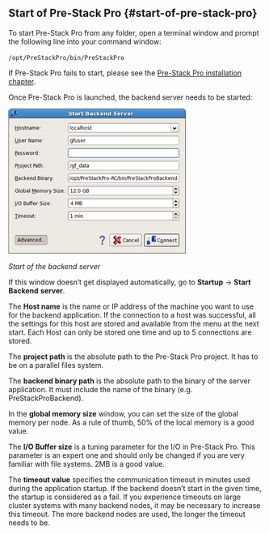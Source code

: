 ## Start of Pre-Stack Pro {#start-of-pre-stack-pro}

To start Pre-Stack Pro from any folder, open a terminal window and prompt the following line into your command window:

`/opt/PreStackPro/bin/PreStackPro`

If Pre-Stack Pro fails to start, please see the [Pre-Stack Pro installation chapter](..\help.md#831540079567043-_Pre-StackPro_Installation_and_1).

Once Pre-Stack Pro is launched, the backend server needs to be started:

![](/assets/startBackEndServer.png)

_Start of the backend server_

If this window doesn’t get displayed automatically, go to **Startup** → **Start Backend** **server**.

The **Host name** is the name or IP address of the machine you want to use for the backend application. If the connection to a host was successful, all the settings for this host are stored and available from the menu at the next start. Each Host can only be stored one time and up to 5 connections are stored.

The **project path** is the absolute path to the Pre-Stack Pro project. It has to be on a parallel files system.

The **backend binary path** is the absolute path to the binary of the server application. It must include the name of the binary \(e.g. PreStackProBackend\).

In the **global memory size** window, you can set the size of the global memory per node. As a rule of thumb, 50% of the local memory is a good value.

The **I/O Buffer size** is a tuning parameter for the I/O in Pre-Stack Pro. This parameter is an expert one and should only be changed if you are very familiar with file systems. 2MB is a good value.

The **timeout value** specifies the communication timeout in minutes used during the application startup. If the backend doesn’t start in the given time, the startup is considered as a fail. If you experience timeouts on large cluster systems with many backend nodes, it may be necessary to increase this timeout. The more backend nodes are used, the longer the timeout needs to be.

